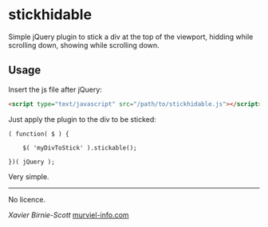 # stickhidable

Simple jQuery plugin to stick a div at the top of the viewport, hidding while scrolling down, showing while scrolling down.

## Usage

Insert the js file after jQuery:

```html
<script type="text/javascript" src="/path/to/stickhidable.js"></script>
```

Just apply the plugin to the div to be sticked:

```javacript
( function( $ ) {
	
	$( 'myDivToStick' ).stickable();

})( jQuery );
```
Very simple.

***

No licence.

_Xavier Birnie-Scott_
[murviel-info.com](http://murviel-info.com)
